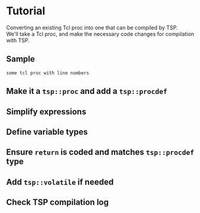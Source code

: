 # Tutorial

Converting an existing Tcl proc into one that can be compiled by TSP.  
We'll take a Tcl proc, and make the necessary code changes for compilation
with TSP.

## Sample

```
some tcl proc with line numbers
```

## Make it a `tsp::proc` and add a `tsp::procdef`

## Simplify expressions

## Define variable types

## Ensure `return` is coded and matches `tsp::procdef` type

## Add `tsp::volatile` if needed

## Check TSP compilation log

